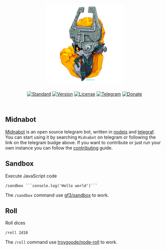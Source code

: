 <h1 align="center">
  <img width="250px" src="/docs/images/midna.png_large"/><br/>
</h1>

<p align="center">
  <a href="https://github.com/standard/standard"><img src="https://img.shields.io/badge/Code_style-Standard-green.svg?style=for-the-badge" alt="Standard"></a>
  <a href="https://github.com/wsknorth/midna/releases"><img src="https://img.shields.io/badge/Version-0.1.4-orange.svg?style=for-the-badge" alt="Version"></a>
  <a href="/docs/License.md"><img src="https://img.shields.io/badge/License-MIT-blue.svg?style=for-the-badge" alt="License"></a>
  <a href="https://t.me/midnabot"><img src="https://img.shields.io/badge/Telegram-midnabot-blue.svg?style=for-the-badge" alt="Telegram"></a>
  <a href="https://www.gitcheese.com/donate/users/22490354/repos/113030252"><img src="https://img.shields.io/badge/Gitcheese-Donate-red.svg?style=for-the-badge" alt="Donate"></a>
</p>

<br/>

## Midnabot
[Midnabot](https://t.me/midnabot) is an open source telegram bot, written in [nodejs](https://nodejs.org/it/) and [telegraf](https://github.com/telegraf/telegraf). You can start using it by searching `Midnabot` on telegram or following the link on the telegram budge above. If you want to contribute or just run your own instance you can follow the [contributing](/docs/Contributing.md) guide.

## Sandbox
Execute JavaScript code
```
/sandbox ```console.log('Hello world')```
```
The `/sandbox` command use [gf3/sandbox](https://github.com/gf3/sandbox) to work.

## Roll
Roll dices
```
/roll 2d10
```
The `/roll` command use [troygoode/node-roll](https://github.com/troygoode/node-roll) to work.
